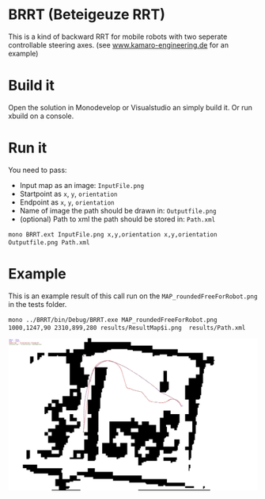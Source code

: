 # BRRT (Beteigeuze RRT)

This is a kind of backward RRT for mobile robots with two seperate controllable steering axes. (see www.kamaro-engineering.de for an example)

# Build it

Open the solution in Monodevelop or Visualstudio an simply build it.
Or run xbuild on a console.

# Run it

You need to pass:

* Input map as an image: `InputFile.png`
* Startpoint as `x`, `y`, `orientation`
* Endpoint as `x`, `y`, `orientation`
* Name of image the path should be drawn in: `Outputfile.png`
* (optional) Path to xml the path should be stored in: `Path.xml`

```
mono BRRT.ext InputFile.png x,y,orientation x,y,orientation Outputfile.png Path.xml
```

# Example

This is an example result of this call run on the `MAP_roundedFreeForRobot.png` in the tests folder.

```
mono ../BRRT/bin/Debug/BRRT.exe MAP_roundedFreeForRobot.png 1000,1247,90 2310,899,280 results/ResultMap$i.png  results/Path.xml
```

![Path planning example](doc/ResultMap1.png)
